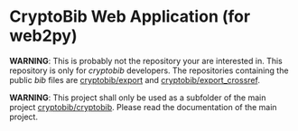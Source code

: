 # CryptoBib Web Application (for web2py)

**WARNING**: This is probably not the repository your are interested in. This repository is only for *cryptobib* developers. The repositories containing the public *bib* files are [cryptobib/export](https://github.com/cryptobib/export) and  [cryptobib/export_crossref](https://github.com/cryptobib/export_crossref).

**WARNING**: This project shall only be used as a subfolder of the main project [cryptobib/cryptobib](https://github.com/cryptobib/cryptobib). Please read the documentation of the main project.
